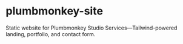 # plumbmonkey-site
Static website for Plumbmonkey Studio Services—Tailwind-powered landing, portfolio, and contact form.
